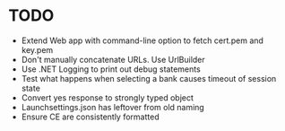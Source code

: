 # TODO

- Extend Web app with command-line option to fetch cert.pem and key.pem
- Don't manually concatenate URLs. Use UrlBuilder
- Use .NET Logging to print out debug statements
- Test what happens when selecting a bank causes timeout of session state
- Convert yes response to strongly typed object
- Launchsettings.json has leftover from old naming
- Ensure CE are consistently formatted